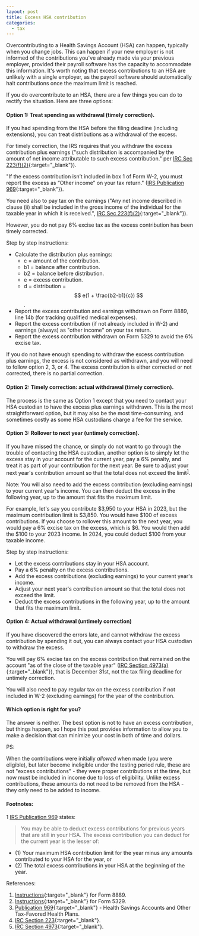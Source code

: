 ```yaml
---
layout: post
title: Excess HSA contribution
categories:
  - tax
---
```


Overcontributing to a Health Savings Account (HSA) can happen, typically when
you change jobs. This can happen if your new employer is not informed of the
contributions you've already made via your previous employer, provided their
payroll software has the capacity to accommodate this information. It's worth
noting that excess contributions to an HSA are unlikely with a single employer,
as the payroll software should automatically halt contributions once the
maximum limit is reached.

If you do overcontribute to an HSA, there are a few things you can do to
rectify the situation. Here are three options:

#### Option 1: Treat spending as withdrawal (timely correction).

If you had spending from the HSA before the filing deadline (including extensions),
you can treat distributions as a withdrawal of the excess.

For timely correction, the IRS requires that you withdraw the excess contribution
plus earnings ("such distribution is accompanied by the amount of net income attributable
to such excess contribution." per [IRC Sec 223(f)(2)][irc223]{:target="_blank"}).

"If the excess contribution isn’t included in box 1 of Form W-2, you must
report the excess as “Other income” on your tax return." ([IRS Publication 969][p969]{:target="_blank"}).

You need also to pay tax on the earnings ("Any net income described
in clause (ii) shall be included in the gross income of the individual for the taxable
year in which it is received.", [IRC Sec 223(f)(2)][irc223]{:target="_blank"}).

However, you do not pay 6% excise tax as the excess contribution has been timely corrected.

Step by step instructions:

- Calculate the distribution plus earnings:
  - c = amount of the contribution.
  - b1 = balance after contribution.
  - b2 = balance before distribution.
  - e = excess contribution.
  - d = distribution = $$ e(1 + \frac{b2-b1}{c}) $$.
- Report the excess contribution and earnings withdrawn on Form 8889, line 14b (for tracking qualified medical expenses).
- Report the excess contribution (if not already included in W-2) and earnings (always) as "other income" on your tax return.
- Report the excess contribution withdrawn on Form 5329 to avoid the 6% excise tax.
<!--
"Instruction for Form 8889" page 6 under "Excess Employer Contributions":
"""If the excess was not included in income on Form W-2, you must report it as “Other income” on your tax return."""
-->

If you do not have enough spending to withdraw the excess contribution plus earnings, 
the excess is not considered as withdrawn, and you will need to follow option 2, 3, or 4.
The excess contribution is either corrected or not corrected, there is no partial correction.

#### Option 2: Timely correction: actual withdrawal (timely correction).

The process is the same as Option 1 except that you need to contact your HSA custodian
to have the excess plus earnings withdrawn. This is the most straightforward option,
but it may also be the most time-consuming, and sometimes costly as some HSA custodians
charge a fee for the service.

#### Option 3: Rollover to next year (untimely correction).

If you have missed the chance, or simply do not want to go through the trouble of contacting the HSA custodian,
another option is to simply let the excess stay in your account for the current
year, pay a 6% penalty, and treat it as part of your contribution for the next
year. Be sure to adjust your next year's contribution amount so that the total
does not exceed the limit<sup>[1](#fn1)</sup>.

Note: You will also need to add the excess contribution (excluding earnings) to your
current year's income. You can then deduct the excess in the following year, up
to the amount that fits the maximum limit.

For example, let's say you contribute $3,950 to your HSA in 2023, but the
maximum contribution limit is $3,850. You would have $100 of excess
contributions. If you choose to rollover this amount to the next year, you would pay a 6%
excise tax on the excess, which is $6. You would then add the $100 to your 2023 income. In 2024, you could deduct $100 from your
taxable income.

Step by step instructions:

- Let the excess contributions stay in your HSA account.
- Pay a 6% penalty on the excess contributions.
- Add the excess contributions (excluding earnings) to your current year's income.
- Adjust your next year's contribution amount so that the total does not exceed the limit.
- Deduct the excess contributions in the following year, up to the amount that fits the maximum limit.

#### Option 4: Actual withdrawal (untimely correction)

If you have discovered the errors late, and cannot withdraw the excess contribution by spending it out,
you can always contact your HSA custodian to withdraw the excess.

You will pay 6% excise tax on the excess contribution that remained on the account
"as of the close of the taxable year" ([IRC Section 4973(a)][irc4973]{:target="_blank"}), that is
December 31st, not the tax filing deadline for untimely correction.

You will also need to pay regular tax on the excess contribution if not included in W-2 (excluding earnings)
for the year of the contribution.

#### Which option is right for you?

The answer is neither. The best option is not to have an excess contribution, but things happen, so I hope
this post provides information to allow you to make a decision that can minimize your cost in
both of time and dollars.

PS: 

When the contributions were initially _allowed_ when made (you were eligible), 
but later become ineligible under the testing period rule,
these are not "excess contributions" - they were proper 
contributions at the time, but now must be included in income due to loss of 
eligibility. Unlike excess contributions, these amounts do not need to be removed 
from the HSA - they only need to be added to income.

#### Footnotes:

<a name="fn1">1</a> [IRS Publication 969][p969] states: 
>You may be able to deduct excess contributions for previous years that are still in 
your HSA. The excess contribution you can deduct for the current year is the lesser of:
- (1) Your maximum HSA contribution limit for the year minus any amounts 
contributed to your HSA for the year, or
- (2) The total excess contributions in your HSA at the beginning of the year.

References:

1. [Instructions][i8889]{:target="_blank"} for Form 8889.
2. [Instructions][i5329]{:target="_blank"} for Form 5329.
3. [Publication 969][p969]{:target="_blank"} - Health Savings Accounts and Other Tax-Favored Health Plans.
4. [IRC Section 223][irc223]{:target="_blank"}.
5. [IRC Section 4973][irc4973]{:target="_blank"}.

[f5329]: https://www.irs.gov/pub/irs-pdf/f5329.pdf
[f8889]: https://www.irs.gov/pub/irs-pdf/f8889.pdf
[i5329]: https://www.irs.gov/pub/irs-pdf/i5329.pdf
[i8889]: https://www.irs.gov/pub/irs-pdf/i8889.pdf
[p969]: https://www.irs.gov/pub/irs-pdf/p969.pdf
[irc223]: https://www.taxnotes.com/research/federal/usc26/223
[irc4973]: https://www.law.cornell.edu/uscode/text/26/4973

